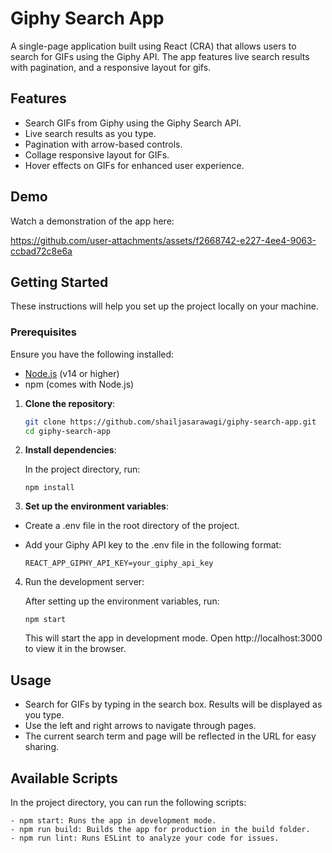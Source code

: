 # Giphy Search App

A single-page application built using React (CRA) that allows users to search for GIFs using the Giphy API. The app features live search results with pagination, and a responsive layout for gifs.

## Features

- Search GIFs from Giphy using the Giphy Search API.
- Live search results as you type.
- Pagination with arrow-based controls.
- Collage responsive layout for GIFs.
- Hover effects on GIFs for enhanced user experience.

## Demo

Watch a demonstration of the app here:

https://github.com/user-attachments/assets/f2668742-e227-4ee4-9063-ccbad72c8e6a

## Getting Started

These instructions will help you set up the project locally on your machine.

### Prerequisites

Ensure you have the following installed:

- [Node.js](https://nodejs.org/) (v14 or higher)
- npm (comes with Node.js)

1. **Clone the repository**:

   ```bash
   git clone https://github.com/shailjasarawagi/giphy-search-app.git
   cd giphy-search-app
   ```

2. **Install dependencies**:

   In the project directory, run:

   ```
   npm install
   ```

3. **Set up the environment variables**:

- Create a .env file in the root directory of the project.

- Add your Giphy API key to the .env file in the following format:

  ```
  REACT_APP_GIPHY_API_KEY=your_giphy_api_key
  ```

4. Run the development server:

   After setting up the environment variables, run:

   ```
   npm start
   ```

   This will start the app in development mode. Open http://localhost:3000 to view it in the browser.

## Usage

- Search for GIFs by typing in the search box. Results will be displayed as you type.
- Use the left and right arrows to navigate through pages.
- The current search term and page will be reflected in the URL for easy sharing.

## Available Scripts

In the project directory, you can run the following scripts:

    - npm start: Runs the app in development mode.
    - npm run build: Builds the app for production in the build folder.
    - npm run lint: Runs ESLint to analyze your code for issues.
